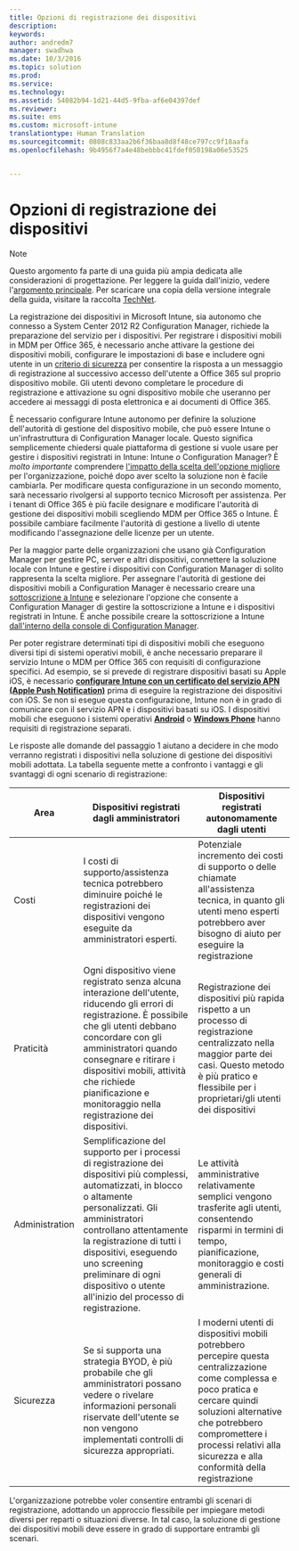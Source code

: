 ```yaml
---
title: Opzioni di registrazione dei dispositivi
description: 
keywords: 
author: andredm7
manager: swadhwa
ms.date: 10/3/2016
ms.topic: solution
ms.prod: 
ms.service: 
ms.technology: 
ms.assetid: 54082b94-1d21-44d5-9fba-af6e04397def
ms.reviewer: 
ms.suite: ems
ms.custom: microsoft-intune
translationtype: Human Translation
ms.sourcegitcommit: 0808c833aa2b6f36baa8d8f48ce797cc9f18aafa
ms.openlocfilehash: 9b4956f7a4e48bebbbc41fdef050198a06e53525


---
```



# Opzioni di registrazione dei dispositivi

>[!NOTE]
>Questo argomento fa parte di una guida più ampia dedicata alle considerazioni di progettazione. Per leggere la guida dall'inizio, vedere l'[argomento principale](mdm-design-considerations-guide.md). Per scaricare una copia della versione integrale della guida, visitare la raccolta [TechNet](https://gallery.technet.microsoft.com/Mobile-Device-Management-7d401582).

La registrazione dei dispositivi in Microsoft Intune, sia autonomo che connesso a System Center 2012 R2 Configuration Manager, richiede la preparazione del servizio per i dispositivi. Per registrare i dispositivi mobili in MDM per Office 365, è necessario anche attivare la gestione dei dispositivi mobili, configurare le impostazioni di base e includere ogni utente in un [criterio di sicurezza](https://technet.microsoft.com/library/ms.o365.cc.newdevicepolicy.aspx) per consentire la risposta a un messaggio di registrazione al successivo accesso dell'utente a Office 365 sul proprio dispositivo mobile. Gli utenti devono completare le procedure di registrazione e attivazione su ogni dispositivo mobile che useranno per accedere ai messaggi di posta elettronica e ai documenti di Office 365.

È necessario configurare Intune autonomo per definire la soluzione dell'autorità di gestione del dispositivo mobile, che può essere Intune o un'infrastruttura di Configuration Manager locale. Questo significa semplicemente chiedersi quale piattaforma di gestione si vuole usare per gestire i dispositivi registrati in Intune: Intune *o* Configuration Manager? È *molto importante* comprendere [l'impatto della scelta dell'opzione migliore](/Intune/deploy-use/enroll-devices-in-microsoft-intune) per l'organizzazione, poiché dopo aver scelto la soluzione non è facile cambiarla. Per modificare questa configurazione in un secondo momento, sarà necessario rivolgersi al supporto tecnico Microsoft per assistenza. Per i tenant di Office 365 è più facile designare e modificare l'autorità di gestione dei dispositivi mobili scegliendo MDM per Office 365 o Intune. È possibile cambiare facilmente l'autorità di gestione a livello di utente modificando l'assegnazione delle licenze per un utente. 

Per la maggior parte delle organizzazioni che usano già Configuration Manager per gestire PC, server e altri dispositivi, connettere la soluzione locale con Intune e gestire i dispositivi con Configuration Manager di solito rappresenta la scelta migliore. Per assegnare l'autorità di gestione dei dispositivi mobili a Configuration Manager è necessario creare una [sottoscrizione a Intune](https://portal.office.com/Signup/Signup.aspx?OfferId=40BE278A-DFD1-470a-9EF7-9F2596EA7FF9&dl=INTUNE_A&ali=1#0) e selezionare l'opzione che consente a Configuration Manager di gestire la sottoscrizione a Intune e i dispositivi registrati in Intune. È anche possibile creare la sottoscrizione a Intune [dall'interno della console di Configuration Manager](https://technet.microsoft.com/library/jj884158.aspx).

Per poter registrare determinati tipi di dispositivi mobili che eseguono diversi tipi di sistemi operativi mobili, è anche necessario preparare il servizio Intune o MDM per Office 365 con requisiti di configurazione specifici. Ad esempio, se si prevede di registrare dispositivi basati su Apple iOS, è necessario **[configurare Intune con un certificato del servizio APN (Apple Push Notification)](https://technet.microsoft.com/library/dn408185.aspx)** prima di eseguire la registrazione dei dispositivi con iOS. Se non si esegue questa configurazione, Intune non è in grado di comunicare con il servizio APN e i dispositivi basati su iOS. I dispositivi mobili che eseguono i sistemi operativi **[Android](https://technet.microsoft.com/library/dn764960.aspx)** o **[Windows Phone](https://technet.microsoft.com/library/dn764959.aspx)** hanno requisiti di registrazione separati.

Le risposte alle domande del passaggio 1 aiutano a decidere in che modo verranno registrati i dispositivi nella soluzione di gestione dei dispositivi mobili adottata. La tabella seguente mette a confronto i vantaggi e gli svantaggi di ogni scenario di registrazione:

| Area  | Dispositivi registrati dagli amministratori | Dispositivi registrati autonomamente dagli utenti |
| ------------- | ------------- | ------------ |
| Costi | I costi di supporto/assistenza tecnica potrebbero diminuire poiché le registrazioni dei dispositivi vengono eseguite da amministratori esperti. | Potenziale incremento dei costi di supporto o delle chiamate all'assistenza tecnica, in quanto gli utenti meno esperti potrebbero aver bisogno di aiuto per eseguire la registrazione |
| Praticità  | Ogni dispositivo viene registrato senza alcuna interazione dell'utente, riducendo gli errori di registrazione. È possibile che gli utenti debbano concordare con gli amministratori quando consegnare e ritirare i dispositivi mobili, attività che richiede pianificazione e monitoraggio nella registrazione dei dispositivi.| Registrazione dei dispositivi più rapida rispetto a un processo di registrazione centralizzato nella maggior parte dei casi. Questo metodo è più pratico e flessibile per i proprietari/gli utenti dei dispositivi |
| Administration | Semplificazione del supporto per i processi di registrazione dei dispositivi più complessi, automatizzati, in blocco o altamente personalizzati. Gli amministratori controllano attentamente la registrazione di tutti i dispositivi, eseguendo uno screening preliminare di ogni dispositivo o utente all'inizio del processo di registrazione. | Le attività amministrative relativamente semplici vengono trasferite agli utenti, consentendo risparmi in termini di tempo, pianificazione, monitoraggio e costi generali di amministrazione. |
| Sicurezza | Se si supporta una strategia BYOD, è più probabile che gli amministratori possano vedere o rivelare informazioni personali riservate dell'utente se non vengono implementati controlli di sicurezza appropriati. | I moderni utenti di dispositivi mobili potrebbero percepire questa centralizzazione come complessa e poco pratica e cercare quindi soluzioni alternative che potrebbero compromettere i processi relativi alla sicurezza e alla conformità della registrazione |

L'organizzazione potrebbe voler consentire entrambi gli scenari di registrazione, adottando un approccio flessibile per impiegare metodi diversi per reparti o situazioni diverse. In tal caso, la soluzione di gestione dei dispositivi mobili deve essere in grado di supportare entrambi gli scenari.



<!--HONumber=Oct16_HO1-->


